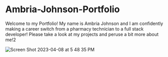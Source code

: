# Ambria-Johnson-Portfolio 
Welcome to my Portfolio! My name is Ambria Johnson and I am confidently making a career switch from a pharmacy technician to a full stack developer!
Please take a look at my projects and peruse a bit more about me!2




![Screen Shot 2023-04-08 at 5 48 35 PM](https://user-images.githubusercontent.com/53230728/230743919-efce7b0e-675b-4964-a1f8-0af9c4b8bd5b.png)
